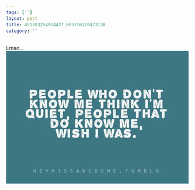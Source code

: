 ```yaml
---
tags: ['']
layout: post
title: 451303254914427_605716129473138
category: ''
---
```

Lmao...
![451303254914427_605716129473138](/uploads/2013-8-1-451303254914427_605716129473138.jpg)

